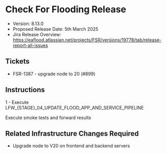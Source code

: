 # Check For Flooding Release

* Version: 8.13.0
* Proposed Release Date: 5th March 2025
* Jira Release Overview: https://eaflood.atlassian.net/projects/FSR/versions/19778/tab/release-report-all-issues

## Tickets

  * FSR-1387 - upgrade node to 20 (#899)

## Instructions

  1 - Execute LFW_{STAGE}_04_UPDATE_FLOOD_APP_AND_SERVICE_PIPELINE

Execute smoke tests and forward results

## Related Infrastructure Changes Required

* Upgrade node to V20 on frontend and backend servers
